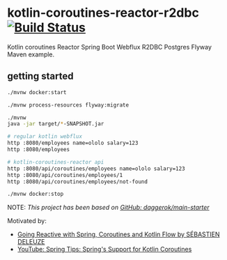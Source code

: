 # kotlin-coroutines-reactor-r2dbc [![Build Status](https://travis-ci.org/daggerok/kotlin-coroutines-reactor-r2dbc.svg?branch=master)](https://travis-ci.org/daggerok/kotlin-coroutines-reactor-r2dbc)
Kotlin coroutines Reactor Spring Boot Webflux R2DBC Postgres Flyway Maven example.

## getting started

```bash
./mvnw docker:start

./mvnw process-resources flyway:migrate

./mvnw
java -jar target/*-SNAPSHOT.jar

# regular kotlin webflux
http :8080/employees name=ololo salary=123
http :8080/employees

# kotlin-coroutines-reactor api
http :8080/api/coroutines/employees name=ololo salary=123
http :8080/api/coroutines/employees/1
http :8080/api/coroutines/employees/not-found

./mvnw docker:stop
```

NOTE: _This project has been based on [GitHub: daggerok/main-starter](https://github.com/daggerok/main-starter)_

Motivated by:

- [Going Reactive with Spring, Coroutines and Kotlin Flow by SÉBASTIEN DELEUZE](https://spring.io/blog/2019/04/12/going-reactive-with-spring-coroutines-and-kotlin-flow)
- [YouTube: Spring Tips: Spring's Support for Kotlin Coroutines](https://www.youtube.com/watch?v=3xu5xttCrVk)
